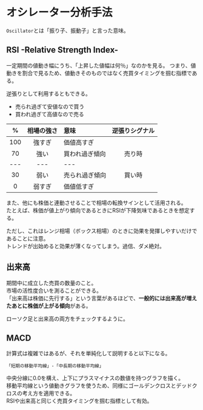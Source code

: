 # オシレーター分析手法

`Oscillator`とは「振り子、振動子」と言った意味。

## RSI -Relative Strength Index-

一定期間の値動き幅にうち、「上昇した値幅は何％」なのかを見る。
つまり、値動きを割合で見るため、値動きそのものではなく売買タイミングを掴む指標である。  

逆張りとして利用するともできる。

- 売られ過ぎて安値なので買う
- 買われ過ぎて高値なので売る

|%|相場の強さ|意味|逆張りシグナル|
|:--:|:--:|:--|:--:|
|100|強すぎ|価値高すぎ||
|70|強い|買われ過ぎ傾向|売り時|
|---|---|---||
|30|弱い|売られ過ぎ傾向|買い時|
|0|弱すぎ|価値低すぎ||

また、他にも株価と連動させることで相場の転換サインとして活用される。  
たとえば、株価が値上がり傾向であるときにRSIが下降気味であるときを想定する。  

ただし、これはレンジ相場（ボックス相場）のときに効果を発揮しやすいだけであることに注意。  
トレンドが出始めると効果が薄くなってしまう。過信、ダメ絶対。

## 出来高

期間中に成立した売買の数量のこと。  
市場の活性度合いを測ることができる。  
「出来高は株価に先行する」という言葉があるほどで、**一般的には出来高が増えたあとに株価が上がる傾向**がある。

ローソク足と出来高の両方をチェックするように。

## MACD

計算式は複雑ではあるが、それを単純化して説明すると以下になる。

`「短期の移動平均線」-「中長期の移動平均線」`

中央分線に0.0を構え、上下にプラスマイナスの数値を持つグラフを描く。  
移動平均線という値動きグラフを使うため、同様にゴールデンクロスとデッドクロスの考え方を適用できる。  
RSIや出来高と同じく売買タイミングを掴む指標として有効。
